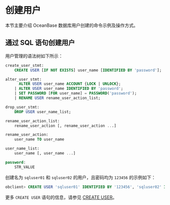 创建用户 
=========================

本节主要介绍 OceanBase 数据库用户创建的命令示例及操作方式。

通过 SQL 语句创建用户 
----------------------------------

用户管理的语法树如下所示：

```sql
create_user_stmt:
    CREATE USER [IF NOT EXISTS] user_name [IDENTIFIED BY 'password'];

alter_user_stmt:
      ALTER USER user_name ACCOUNT {LOCK | UNLOCK};
    | ALTER USER user_name IDENTIFIED BY 'password';
    | SET PASSWORD [FOR user_name] = PASSWORD('password');
    | RENAME USER rename_user_action_list;

drop_user_stmt:
    DROP USER user_name_list;

rename_user_action_list:
    rename_user_action [, rename_user_action ...]

rename_user_action:
    user_name TO user_name

user_name_list:
    user_name [, user_name ...]

password:
    STR_VALUE
```



创建名为 `sqluser01` 和 `sqluser02` 的用户，且密码均为 `123456` 的示例如下：

```sql
obclient> CREATE USER 'sqluser01' IDENTIFIED BY '123456', 'sqluser02' IDENTIFIED BY '123456';
```



更多 `CREATE USER` 语句的信息，请参见 [CREATE USER](../../8.sql-reference/5.sql-statements/21.create-user.md)。
